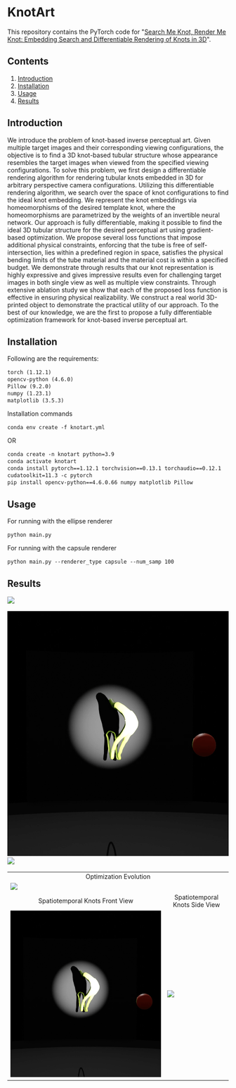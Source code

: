 # KnotArt

This repository contains the PyTorch code for 
"[Search Me Knot, Render Me Knot: Embedding Search and Differentiable Rendering of Knots in 3D](https://arxiv.org/abs/2307.08652)".

## Contents

1. [Introduction](#introduction)
2. [Installation](#installation)
3. [Usage](#usage)
4. [Results](#results)

## Introduction

We introduce the problem of knot-based inverse perceptual art. Given multiple target images and their corresponding viewing configurations, the objective is to find a 3D knot-based tubular structure whose appearance resembles the target images when viewed from the specified viewing configurations. To solve this problem, we first design a differentiable rendering algorithm for rendering tubular knots embedded in 3D for arbitrary perspective camera configurations. Utilizing this differentiable rendering algorithm, we search over the space of knot configurations to find the ideal knot embedding. We represent the knot embeddings via homeomorphisms of the desired template knot, where the homeomorphisms are parametrized by the weights of an invertible neural network. Our approach is fully differentiable, making it possible to find the ideal 3D tubular structure for the desired perceptual art using gradient-based optimization. We propose several loss functions that impose additional physical constraints, enforcing that the tube is free of self-intersection, lies within a predefined region in space, satisfies the physical bending limits of the tube material and the material cost is within a specified budget. We demonstrate through results that our knot representation is highly expressive and gives impressive results even for challenging target images in both single view as well as multiple view constraints. Through extensive ablation study we show that each of the proposed loss function is effective in ensuring physical realizability. We construct a real world 3D-printed object to demonstrate the practical utility of our approach. To the best of our knowledge, we are the first to propose a fully differentiable optimization framework for knot-based inverse perceptual art.

## Installation

Following are the requirements:
```
torch (1.12.1)
opencv-python (4.6.0)
Pillow (9.2.0)
numpy (1.23.1)
matplotlib (3.5.3)
```

Installation commands

```
conda env create -f knotart.yml
```

OR

```
conda create -n knotart python=3.9
conda activate knotart
conda install pytorch==1.12.1 torchvision==0.13.1 torchaudio==0.12.1 cudatoolkit=11.3 -c pytorch
pip install opencv-python==4.6.0.66 numpy matplotlib Pillow
```


## Usage

For running with the ellipse renderer
```
python main.py
```

For running with the capsule renderer
```
python main.py --renderer_type capsule --num_samp 100
```

## Results


![](https://github.com/aalok1993/KnotArt/blob/main/assets/Optimization_Evolution.gif)

![](https://github.com/aalok1993/KnotArt/blob/main/assets/Spatiotemporal_Knots_Front_View.gif) ![](https://github.com/aalok1993/KnotArt/blob/main/assets/Spatiotemporal_Knots_Side_View.gif)



<table width="100%">
  <tr><td colspan=2 style="text-align: center;">Optimization Evolution</td></tr>
  <tr>
    <td colspan=2><img src="https://github.com/aalok1993/KnotArt/blob/main/assets/Optimization_Evolution.gif"/></td>
  </tr>
  <tr><td style="text-align: center;">Spatiotemporal Knots Front View</td><td style="text-align: center;">Spatiotemporal Knots Side View</td></tr>
  <tr>
    <td><img src="https://github.com/aalok1993/KnotArt/blob/main/assets/Spatiotemporal_Knots_Front_View.gif"/></td>
    <td><img src="https://github.com/aalok1993/KnotArt/blob/main/assets/Spatiotemporal_Knots_Side_View.gif"/></td>
  </tr>
</table>
